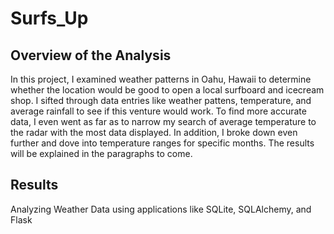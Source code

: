 # Surfs_Up

## Overview of the Analysis
In this project, I examined weather patterns in Oahu, Hawaii to determine whether the location would be good to open a local surfboard and icecream shop. I sifted through data entries like weather pattens, temperature, and average rainfall to see if this venture would work. To find more accurate data, I even went as far as to narrow my search of average temperature to the radar with the most data displayed. In addition, I broke down even further and dove into temperature ranges for specific months. The results will be explained in the paragraphs to come.

## Results





Analyzing Weather Data using applications like SQLite, SQLAlchemy, and Flask
